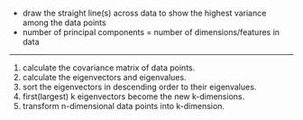 - draw the straight line(s) across data to show the highest variance among the data points
- number of principal components = number of dimensions/features in data
---
1. calculate the covariance matrix of data points.
2. calculate the eigenvectors and eigenvalues.
3. sort the eigenvectors in descending order to their eigenvalues.
4. first(largest) k eigenvectors become the new k-dimensions.
5. transform n-dimensional data points into k-dimension.

